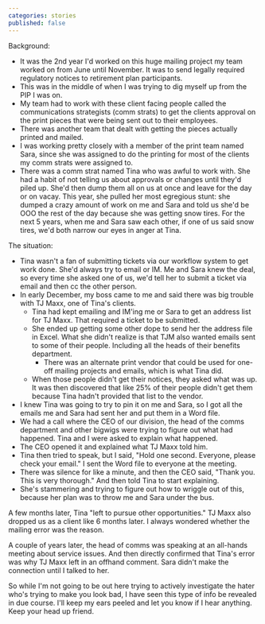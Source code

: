 ```yaml
---
categories: stories
published: false
---
```


Background:

- It was the 2nd year I'd worked on this huge mailing project my team worked on from June until November. It was to send legally required regulatory notices to retirement plan participants.
- This was in the middle of when I was trying to dig myself up from the PIP I was on. 
- My team had to work with these client facing people called the communications strategists (comm strats) to get the clients approval on the print pieces that were being sent out to their employees. 
- There was another team that dealt with getting the pieces actually printed and mailed. 
- I was working pretty closely with a member of the print team named Sara, since she was assigned to do the printing for most of the clients my comm strats were assigned to.
- There was a comm strat named Tina who was awful to work with. She had a habit of not telling us about approvals or changes until they'd piled up. She'd then dump them all on us at once and leave for the day or on vacay. This year, she pulled her most egregious stunt: she dumped a crazy amount of work on me and Sara and told us she'd be OOO the rest of the day because she was getting snow tires. For the next 5 years, when me and Sara saw each other, if one of us said snow tires, we'd both narrow our eyes in anger at Tina.

The situation:

- Tina wasn't a fan of submitting tickets via our workflow system to get work done. She'd always try to email or IM. Me and Sara knew the deal, so every time she asked one of us, we'd tell her to submit a ticket via email and then cc the other person.
- In early December, my boss came to me and said there was big trouble with TJ Maxx, one of Tina's clients.
    - Tina had kept emailing and IM'ing me or Sara to get an address list for TJ Maxx. That required a ticket to be submitted.
    - She ended up getting some other dope to send her the address file in Excel. What she didn't realize is that TJM also wanted emails sent to some of their people. Including all the heads of their benefits department.
        - There was an alternate print vendor that could be used for one-off mailing projects and emails, which is what Tina did.
    - When those people didn't get their notices, they asked what was up. It was then discovered that like 25% of their people didn't get them because Tina hadn't provided that list to the vendor.
- I knew Tina was going to try to pin it on me and Sara, so I got all the emails me and Sara had sent her and put them in a Word file.
- We had a call where the CEO of our division, the head of the comms department and other bigwigs were trying to figure out what had happened. Tina and I were asked to explain what happened.
- The CEO opened it and explained what TJ Maxx told him. 
- Tina then tried to speak, but I said, "Hold one second. Everyone, please check your email." I sent the Word file to everyone at the meeting.
- There was silence for like a minute, and then the CEO said, "Thank you. This is very thorough." And then told Tina to start explaining. 
- She's stammering and trying to figure out how to wriggle out of this, because her plan was to throw me and Sara under the bus.

A few months later, Tina "left to pursue other opportunities." TJ Maxx also dropped us as a client like 6 months later. I always wondered whether the mailing error was the reason.

A couple of years later, the head of comms was speaking at an all-hands meeting about service issues. And then directly confirmed that Tina's error was why TJ Maxx left in an offhand comment. Sara didn't make the connection until I talked to her.

So while I'm not going to be out here trying to actively investigate the hater who's trying to make you look bad, I have seen this type of info be revealed in due course. I'll keep my ears peeled and let you know if I hear anything. Keep your head up friend.
